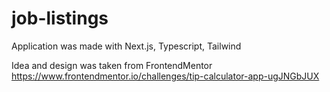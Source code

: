 # job-listings

Application was made with Next.js, Typescript, Tailwind

Idea and design was taken from FrontendMentor https://www.frontendmentor.io/challenges/tip-calculator-app-ugJNGbJUX
